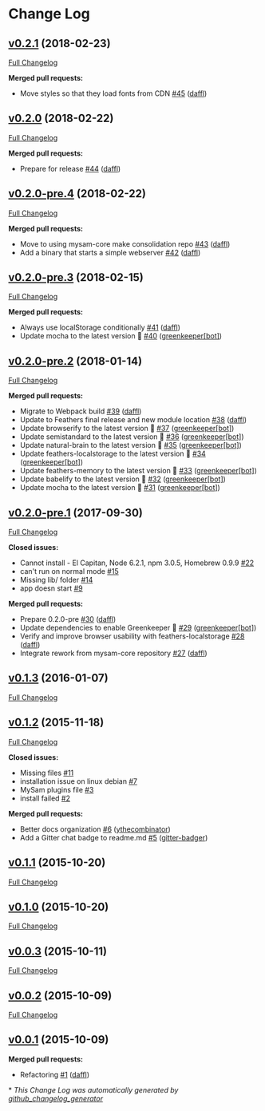 # Change Log

## [v0.2.1](https://github.com/mysamai/mysam/tree/v0.2.1) (2018-02-23)
[Full Changelog](https://github.com/mysamai/mysam/compare/v0.2.0...v0.2.1)

**Merged pull requests:**

- Move styles so that they load fonts from CDN [\#45](https://github.com/mysamai/mysam/pull/45) ([daffl](https://github.com/daffl))

## [v0.2.0](https://github.com/mysamai/mysam/tree/v0.2.0) (2018-02-22)
[Full Changelog](https://github.com/mysamai/mysam/compare/v0.2.0-pre.4...v0.2.0)

**Merged pull requests:**

- Prepare for release [\#44](https://github.com/mysamai/mysam/pull/44) ([daffl](https://github.com/daffl))

## [v0.2.0-pre.4](https://github.com/mysamai/mysam/tree/v0.2.0-pre.4) (2018-02-22)
[Full Changelog](https://github.com/mysamai/mysam/compare/v0.2.0-pre.3...v0.2.0-pre.4)

**Merged pull requests:**

- Move to using mysam-core make consolidation repo [\#43](https://github.com/mysamai/mysam/pull/43) ([daffl](https://github.com/daffl))
- Add a binary that starts a simple webserver [\#42](https://github.com/mysamai/mysam/pull/42) ([daffl](https://github.com/daffl))

## [v0.2.0-pre.3](https://github.com/mysamai/mysam/tree/v0.2.0-pre.3) (2018-02-15)
[Full Changelog](https://github.com/mysamai/mysam/compare/v0.2.0-pre.2...v0.2.0-pre.3)

**Merged pull requests:**

- Always use localStorage conditionally [\#41](https://github.com/mysamai/mysam/pull/41) ([daffl](https://github.com/daffl))
- Update mocha to the latest version 🚀 [\#40](https://github.com/mysamai/mysam/pull/40) ([greenkeeper[bot]](https://github.com/apps/greenkeeper))

## [v0.2.0-pre.2](https://github.com/mysamai/mysam/tree/v0.2.0-pre.2) (2018-01-14)
[Full Changelog](https://github.com/mysamai/mysam/compare/v0.2.0-pre.1...v0.2.0-pre.2)

**Merged pull requests:**

- Migrate to Webpack build [\#39](https://github.com/mysamai/mysam/pull/39) ([daffl](https://github.com/daffl))
- Update to Feathers final release and new module location [\#38](https://github.com/mysamai/mysam/pull/38) ([daffl](https://github.com/daffl))
- Update browserify to the latest version 🚀 [\#37](https://github.com/mysamai/mysam/pull/37) ([greenkeeper[bot]](https://github.com/apps/greenkeeper))
- Update semistandard to the latest version 🚀 [\#36](https://github.com/mysamai/mysam/pull/36) ([greenkeeper[bot]](https://github.com/apps/greenkeeper))
- Update natural-brain to the latest version 🚀 [\#35](https://github.com/mysamai/mysam/pull/35) ([greenkeeper[bot]](https://github.com/apps/greenkeeper))
- Update feathers-localstorage to the latest version 🚀 [\#34](https://github.com/mysamai/mysam/pull/34) ([greenkeeper[bot]](https://github.com/apps/greenkeeper))
- Update feathers-memory to the latest version 🚀 [\#33](https://github.com/mysamai/mysam/pull/33) ([greenkeeper[bot]](https://github.com/apps/greenkeeper))
- Update babelify to the latest version 🚀 [\#32](https://github.com/mysamai/mysam/pull/32) ([greenkeeper[bot]](https://github.com/apps/greenkeeper))
- Update mocha to the latest version 🚀 [\#31](https://github.com/mysamai/mysam/pull/31) ([greenkeeper[bot]](https://github.com/apps/greenkeeper))

## [v0.2.0-pre.1](https://github.com/mysamai/mysam/tree/v0.2.0-pre.1) (2017-09-30)
[Full Changelog](https://github.com/mysamai/mysam/compare/v0.1.3...v0.2.0-pre.1)

**Closed issues:**

- Cannot install - El Capitan, Node 6.2.1, npm 3.0.5, Homebrew 0.9.9 [\#22](https://github.com/mysamai/mysam/issues/22)
- can't run on normal mode  [\#15](https://github.com/mysamai/mysam/issues/15)
- Missing lib/ folder [\#14](https://github.com/mysamai/mysam/issues/14)
- app doesn start  [\#9](https://github.com/mysamai/mysam/issues/9)

**Merged pull requests:**

- Prepare 0.2.0-pre [\#30](https://github.com/mysamai/mysam/pull/30) ([daffl](https://github.com/daffl))
- Update dependencies to enable Greenkeeper 🌴 [\#29](https://github.com/mysamai/mysam/pull/29) ([greenkeeper[bot]](https://github.com/apps/greenkeeper))
- Verify and improve browser usability with feathers-localstorage [\#28](https://github.com/mysamai/mysam/pull/28) ([daffl](https://github.com/daffl))
- Integrate rework from mysam-core repository [\#27](https://github.com/mysamai/mysam/pull/27) ([daffl](https://github.com/daffl))

## [v0.1.3](https://github.com/mysamai/mysam/tree/v0.1.3) (2016-01-07)
[Full Changelog](https://github.com/mysamai/mysam/compare/v0.1.2...v0.1.3)

## [v0.1.2](https://github.com/mysamai/mysam/tree/v0.1.2) (2015-11-18)
[Full Changelog](https://github.com/mysamai/mysam/compare/v0.1.1...v0.1.2)

**Closed issues:**

- Missing files [\#11](https://github.com/mysamai/mysam/issues/11)
- installation issue on linux debian [\#7](https://github.com/mysamai/mysam/issues/7)
- MySam plugins file [\#3](https://github.com/mysamai/mysam/issues/3)
- install failed [\#2](https://github.com/mysamai/mysam/issues/2)

**Merged pull requests:**

- Better docs organization [\#6](https://github.com/mysamai/mysam/pull/6) ([ythecombinator](https://github.com/ythecombinator))
- Add a Gitter chat badge to readme.md [\#5](https://github.com/mysamai/mysam/pull/5) ([gitter-badger](https://github.com/gitter-badger))

## [v0.1.1](https://github.com/mysamai/mysam/tree/v0.1.1) (2015-10-20)
[Full Changelog](https://github.com/mysamai/mysam/compare/v0.1.0...v0.1.1)

## [v0.1.0](https://github.com/mysamai/mysam/tree/v0.1.0) (2015-10-20)
[Full Changelog](https://github.com/mysamai/mysam/compare/v0.0.3...v0.1.0)

## [v0.0.3](https://github.com/mysamai/mysam/tree/v0.0.3) (2015-10-11)
[Full Changelog](https://github.com/mysamai/mysam/compare/v0.0.2...v0.0.3)

## [v0.0.2](https://github.com/mysamai/mysam/tree/v0.0.2) (2015-10-09)
[Full Changelog](https://github.com/mysamai/mysam/compare/v0.0.1...v0.0.2)

## [v0.0.1](https://github.com/mysamai/mysam/tree/v0.0.1) (2015-10-09)
**Merged pull requests:**

- Refactoring [\#1](https://github.com/mysamai/mysam/pull/1) ([daffl](https://github.com/daffl))



\* *This Change Log was automatically generated by [github_changelog_generator](https://github.com/skywinder/Github-Changelog-Generator)*